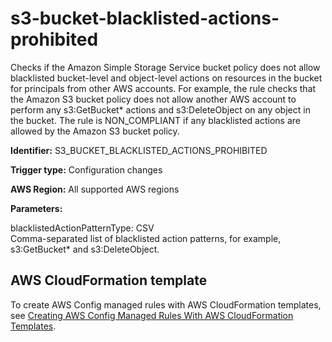 # s3\-bucket\-blacklisted\-actions\-prohibited<a name="s3-bucket-blacklisted-actions-prohibited"></a>

Checks if the Amazon Simple Storage Service bucket policy does not allow blacklisted bucket\-level and object\-level actions on resources in the bucket for principals from other AWS accounts\. For example, the rule checks that the Amazon S3 bucket policy does not allow another AWS account to perform any s3:GetBucket\* actions and s3:DeleteObject on any object in the bucket\. The rule is NON\_COMPLIANT if any blacklisted actions are allowed by the Amazon S3 bucket policy\.

**Identifier:** S3\_BUCKET\_BLACKLISTED\_ACTIONS\_PROHIBITED

**Trigger type:** Configuration changes

**AWS Region:** All supported AWS regions

**Parameters:**

blacklistedActionPatternType: CSV  
Comma\-separated list of blacklisted action patterns, for example, s3:GetBucket\* and s3:DeleteObject\.

## AWS CloudFormation template<a name="w76aac11c31c17b7d433c15"></a>

To create AWS Config managed rules with AWS CloudFormation templates, see [Creating AWS Config Managed Rules With AWS CloudFormation Templates](aws-config-managed-rules-cloudformation-templates.md)\.
